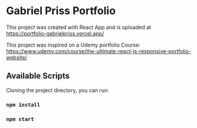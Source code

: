# Gabriel Priss Portfolio

This project was created with React App and is uploaded at https://portfolio-gabrielpriss.vercel.app/

This project was inspired on a Udemy portfolio Course:
https://www.udemy.com/course/the-ultimate-react-js-responsive-portfolio-website/

## Available Scripts

Cloning the project directory, you can run:

### `npm install`
### `npm start`

